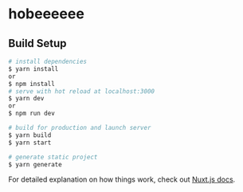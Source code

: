 # hobeeeeee

## Build Setup

```bash
# install dependencies
$ yarn install
or
$ npm install 
# serve with hot reload at localhost:3000
$ yarn dev
or
$ npm run dev

# build for production and launch server
$ yarn build
$ yarn start

# generate static project
$ yarn generate
```

For detailed explanation on how things work, check out [Nuxt.js docs](https://nuxtjs.org).
